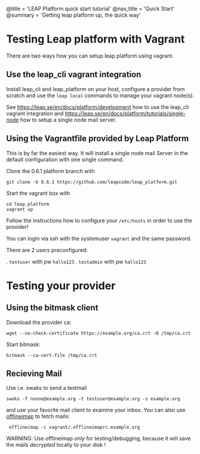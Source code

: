 @title = 'LEAP Platform quick start tutorial'
@nav_title = 'Quick Start'
@summary = 'Getting leap platform up, the quick way'


Testing Leap platform with Vagrant
==================================

There are two ways how you can setup leap platform 
using vagrant.

Use the leap_cli vagrant integration
------------------------------------

Install leap_cli and leap_platform on your host, 
configure a provider from scratch and use the 
`leap local` commands to manage your vagrant node(s).

See https://leap.se/en/docs/platform/development how to use 
the leap_cli vagrant integration and
https://leap.se/en/docs/platform/tutorials/single-node how 
to setup a single node mail server.


Using the Vagrantfile provided by Leap Platform
-----------------------------------------------

This is by far the easiest way. 
It will install a single node mail Server in the default
configuration with one single command.

Clone the 0.6.1 platform branch with

    git clone -b 0.6.1 https://github.com/leapcode/leap_platform.git

Start the vagrant box with 

    cd leap_platform
    vagrant up

Follow the instructions how to configure your `/etc/hosts`
in order to use the provider!

You can login via ssh with the systemuser `vagrant` and the same password.

There are 2 users preconfigured: 

. `testuser`  with pw `hallo123`
. `testadmin` with pw `hallo123`

Testing your provider
=====================

Using the bitmask client
------------------------

Download the provider ca:

    wget --no-check-certificate https://example.org/ca.crt -O /tmp/ca.crt

Start bitmask:

    bitmask --ca-cert-file /tmp/ca.crt



Recieving Mail
--------------

Use i.e. swaks to send a testmail

    swaks -f noone@example.org -t testuser@example.org -s example.org

and use your favorite mail client to examine your inbox.
You can also use [offlineimap](http://offlineimap.org/) to fetch mails: 

     offlineimap -c vagrant/.offlineimaprc.example.org

WARNING: Use offlineimap *only* for testing/debugging, 
because it will save the mails *decrypted* locally to 
your disk !

